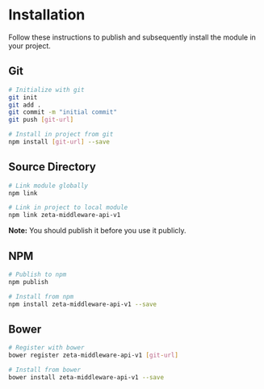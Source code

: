# Installation

Follow these instructions to publish and subsequently install the module in your project.

## Git

```bash
# Initialize with git
git init
git add .
git commit -m "initial commit"
git push [git-url]

# Install in project from git
npm install [git-url] --save
```

## Source Directory

```bash
# Link module globally
npm link

# Link in project to local module
npm link zeta-middleware-api-v1
```

**Note:** You should publish it before you use it publicly.

## NPM

```bash
# Publish to npm
npm publish

# Install from npm
npm install zeta-middleware-api-v1 --save
```

## Bower

```bash
# Register with bower
bower register zeta-middleware-api-v1 [git-url]

# Install from bower
bower install zeta-middleware-api-v1 --save
```
